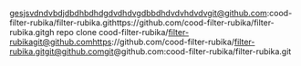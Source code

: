 gesjsvdndvbdjdbdhbdhdgdvdhdvgdbbdhdvdvhdvdvgit@github.com:cood-filter-rubika/filter-rubika.githttps://github.com/cood-filter-rubika/filter-rubika.gitgh repo clone cood-filter-rubika/filter-rubikagit@github.comhttps://github.com/cood-filter-rubika/filter-rubika.gitgit@github.comgit@github.com:cood-filter-rubika/filter-rubika.git
